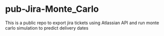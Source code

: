 # pub-Jira-Monte_Carlo
This is a public repo to export jira tickets using Atlassian API and run monte carlo simulation to predict delivery dates
